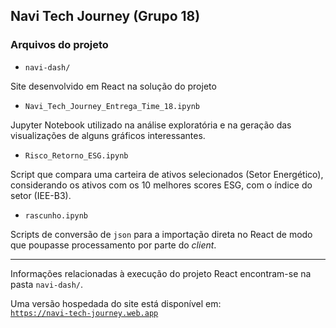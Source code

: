 ## Navi Tech Journey (Grupo 18)

### Arquivos do projeto

- `navi-dash/`

Site desenvolvido em React na solução do projeto

- `Navi_Tech_Journey_Entrega_Time_18.ipynb`

Jupyter Notebook utilizado na análise exploratória e na geração das visualizações de alguns gráficos interessantes.

- `Risco_Retorno_ESG.ipynb`

Script que compara uma carteira de ativos selecionados (Setor Energético), considerando os ativos com os 10 melhores scores ESG, com o índice do setor (IEE-B3).

- `rascunho.ipynb`

Scripts de conversão de `json` para a importação direta no React de modo que poupasse processamento por parte do _client_.

---

Informações relacionadas à execução do projeto React encontram-se na pasta `navi-dash/`.

Uma versão hospedada do site está disponível em:\
[`https://navi-tech-journey.web.app`](https://navi-tech-journey.web.app)
